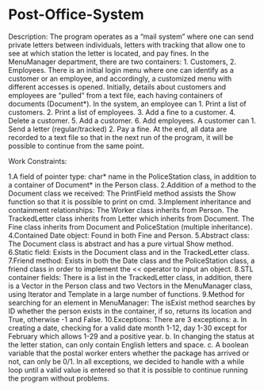 # Post-Office-System

Description: The program operates as a “mail system” where one can send private letters between individuals, letters with tracking that allow one to see at which station the letter is located, and pay fines. In the MenuManager department, there are two containers: 1. Customers, 2. Employees. There is an initial login menu where one can identify as a customer or an employee, and accordingly, a customized menu with different accesses is opened. Initially, details about customers and employees are “pulled” from a text file, each having containers of documents (Document*). In the system, an employee can 1. Print a list of customers. 2. Print a list of employees. 3. Add a fine to a customer. 4. Delete a customer. 5. Add a customer. 6. Add employees. A customer can 1. Send a letter (regular/tracked) 2. Pay a fine. At the end, all data are recorded to a text file so that in the next run of the program, it will be possible to continue from the same point.

Work Constraints:

1.A field of pointer type: char* name in the PoliceStation class, in addition to a container of Document* in the Person class.
2.Addition of a method to the Document class we received: The PrintField method assists the Show function so that it is possible to print on cmd.
3.Implement inheritance and containment relationships: The Worker class inherits from Person. The TrackedLetter class inherits from Letter which inherits from Document. The Fine class inherits from Document and PoliceStation (multiple inheritance).
4.Contained Date object: Found in both Fine and Person.
5.Abstract class: The Document class is abstract and has a pure virtual Show method.
6.Static field: Exists in the Document class and in the TrackedLetter class.
7.Friend method: Exists in both the Date class and the PoliceStation class, a friend class in order to implement the << operator to input an object.
8.STL container fields: There is a list in the TrackedLetter class, in addition, there is a Vector in the Person class and two Vectors in the MenuManager class, using Iterator and Template in a large number of functions.
9.Method for searching for an element in MenuManager: The isExist method searches by ID whether the person exists in the container, if so, returns its location and True, otherwise -1 and False.
10.Exceptions: There are 3 exceptions: a. In creating a date, checking for a valid date month 1-12, day 1-30 except for February which allows 1-29 and a positive year. b. In changing the status at the letter station, can only contain English letters and space. c. A boolean variable that the postal worker enters whether the package has arrived or not, can only be 0/1. In all exceptions, we decided to handle with a while loop until a valid value is entered so that it is possible to continue running the program without problems.
